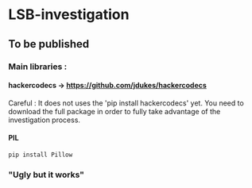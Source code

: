# LSB-investigation
## To be published
### Main libraries :
#### hackercodecs -> https://github.com/jdukes/hackercodecs
Careful : It does not uses the 'pip install hackercodecs' yet.
You need to download the full package in order to fully take advantage of the investigation process.
#### PIL
	pip install Pillow

### "Ugly but it works"

